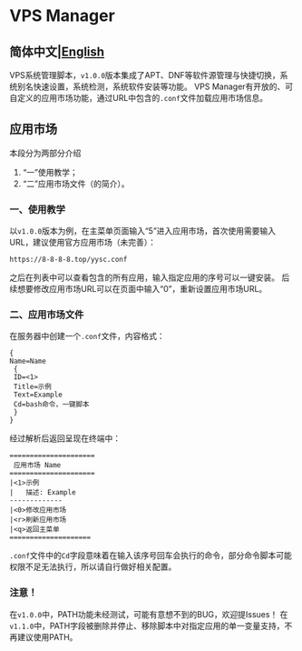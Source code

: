# VPS Manager
## 简体中文|[English](https://github.com/yzh118/vpsmanager/blob/main/README_EN.md)
VPS系统管理脚本，`v1.0.0`版本集成了APT、DNF等软件源管理与快捷切换，系统别名快速设置，系统检测，系统软件安装等功能。
VPS Manager有开放的、可自定义的应用市场功能，通过URL中包含的`.conf`文件加载应用市场信息。
## 应用市场
本段分为两部分介绍
1. “一”使用教学；
2. “二”应用市场文件（的简介）。
### 一、使用教学
以`v1.0.0`版本为例，在主菜单页面输入“5”进入应用市场，首次使用需要输入URL，建议使用官方应用市场（未完善）：
```
https://8-8-8-8.top/yysc.conf
```
之后在列表中可以查看包含的所有应用，输入指定应用的序号可以一键安装。
后续想要修改应用市场URL可以在页面中输入“0”，重新设置应用市场URL。
### 二、应用市场文件
在服务器中创建一个`.conf`文件，内容格式：
```
{
Name=Name
 {
 ID=<1>
 Title=示例
 Text=Example
 Cd=bash命令，一键脚本
 }
}
```
经过解析后返回呈现在终端中：
```
=====================
 应用市场 Name
=====================
|<1>示例
|   描述: Example
-------------
|<0>修改应用市场
|<r>刷新应用市场
|<q>返回主菜单
====================
```
`.conf`文件中的`Cd`字段意味着在输入该序号回车会执行的命令，部分命令脚本可能权限不足无法执行，所以请自行做好相关配置。
### 注意！
在`v1.0.0`中，PATH功能未经测试，可能有意想不到的BUG，欢迎提Issues！
在`v1.1.0`中，PATH字段被删除并停止、移除脚本中对指定应用的单一变量支持，不再建议使用PATH。
